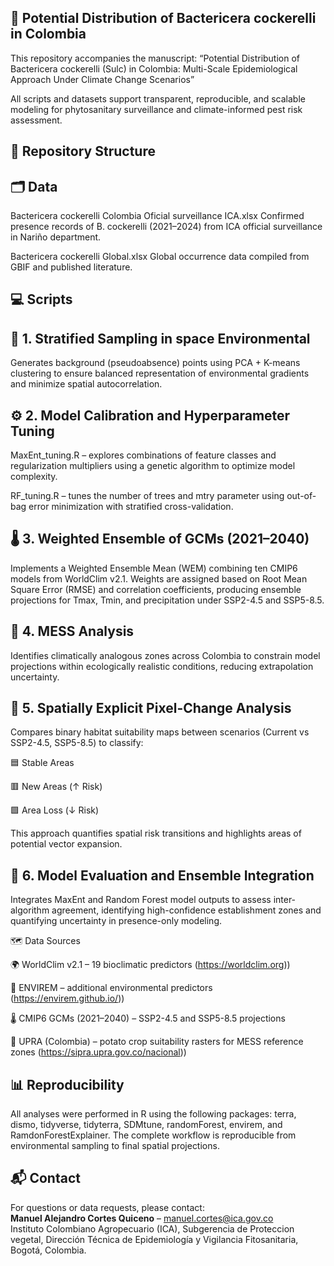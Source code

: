 ## 🐛 Potential Distribution of Bactericera cockerelli in Colombia

This repository accompanies the manuscript:
“Potential Distribution of Bactericera cockerelli (Sulc) in Colombia: Multi-Scale Epidemiological Approach Under Climate Change Scenarios”

All scripts and datasets support transparent, reproducible, and scalable modeling for phytosanitary surveillance and climate-informed pest risk assessment.

## 📂 Repository Structure
## 🗂️ Data

Bactericera cockerelli Colombia Oficial surveillance ICA.xlsx
Confirmed presence records of B. cockerelli (2021–2024) from ICA official surveillance in Nariño department.

Bactericera cockerelli Global.xlsx
Global occurrence data compiled from GBIF and published literature.

## 💻 Scripts
## 🎯 1. Stratified Sampling in space Environmental

Generates background (pseudoabsence) points using PCA + K-means clustering to ensure balanced representation of environmental gradients and minimize spatial autocorrelation.

## ⚙️ 2. Model Calibration and Hyperparameter Tuning

MaxEnt_tuning.R – explores combinations of feature classes and regularization multipliers using a genetic algorithm to optimize model complexity.

RF_tuning.R – tunes the number of trees and mtry parameter using out-of-bag error minimization with stratified cross-validation.

## 🌡️ 3. Weighted Ensemble of GCMs (2021–2040)

Implements a Weighted Ensemble Mean (WEM) combining ten CMIP6 models from WorldClim v2.1.
Weights are assigned based on Root Mean Square Error (RMSE) and correlation coefficients, producing ensemble projections for Tmax, Tmin, and precipitation under SSP2-4.5 and SSP5-8.5.

## 🧭 4. MESS Analysis

Identifies climatically analogous zones across Colombia to constrain model projections within ecologically realistic conditions, reducing extrapolation uncertainty.

## 🧩 5. Spatially Explicit Pixel-Change Analysis

Compares binary habitat suitability maps between scenarios (Current vs SSP2-4.5, SSP5-8.5) to classify:

🟦 Stable Areas

🟥 New Areas (↑ Risk)

🟩 Area Loss (↓ Risk)

This approach quantifies spatial risk transitions and highlights areas of potential vector expansion.

## 🧠 6. Model Evaluation and Ensemble Integration

Integrates MaxEnt and Random Forest model outputs to assess inter-algorithm agreement, identifying high-confidence establishment zones and quantifying uncertainty in presence-only modeling.

🗺️ Data Sources

🌍 WorldClim v2.1 – 19 bioclimatic predictors (https://worldclim.org))

🌿 ENVIREM – additional environmental predictors (https://envirem.github.io/))

🌡️ CMIP6 GCMs (2021–2040) – SSP2-4.5 and SSP5-8.5 projections

🥔 UPRA (Colombia) – potato crop suitability rasters for MESS reference zones (https://sipra.upra.gov.co/nacional))

## 📊 Reproducibility

All analyses were performed in R using the following packages:
terra, dismo, tidyverse, tidyterra, SDMtune, randomForest, envirem, and RamdonForestExplainer.
The complete workflow is reproducible from environmental sampling to final spatial projections.

## 📬 Contact
For questions or data requests, please contact:  
**Manuel Alejandro Cortes Quiceno** – manuel.cortes@ica.gov.co  
Instituto Colombiano Agropecuario (ICA), Subgerencia de Proteccion vegetal, Dirección Técnica de Epidemiología y Vigilancia Fitosanitaria, Bogotá, Colombia.
